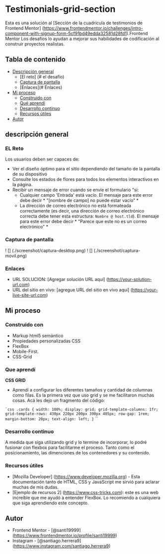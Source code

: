 # Testimonials-grid-section

Esta es una solución al [Sección de la cuadrícula de testimonios de Frontend Mentor] (https://www.frontendmentor.io/challenges/intro-component-with-signup-form-5cf91bd49edda32581d28fd1).Frontend Mentor Los desafíos lo ayudan a mejorar sus habilidades de codificación al construir proyectos realistas.

## Tabla de contenido

- [Descripción general](#Descripción-general)
  - [El reto] (# el desafío)
  - [Captura de pantalla](#Captura-de-pantalla)
  - [Enlaces](# Enlaces)
- [Mi proceso](#mi-proceso)
  - [Construido con](#Construido-con)
  - [Qué aprendí](#Qué-aprendí)
  - [Desarrollo continuo](#Desarrollo-continuo)
  - [Recursos útiles](#Recursos-útiles)
- [Autor](#Autor)
## descripción general

### EL Reto

Los usuarios deben ser capaces de:

- Ver el diseño óptimo para el sitio dependiendo del tamaño de la pantalla de su dispositivo
- Consulte los estados de flores para todos los elementos interactivos en la página.
- Recibir un mensaje de error cuando se envíe el formulario "si:
  - Cualquier campo 'Entrada' está vacío. El mensaje para este error debe decir * "[nombre de campo] no puede estar vacío" *
  - La dirección de correo electrónico no está formateada correctamente (es decir, una dirección de correo electrónico correcta debe tener esta estructura: `Nombre @ host.tld`). El mensaje para este error debe decir * "Parece que este no es un correo electrónico" *

### Captura de pantalla

! [] (./screenshot/captura-desktop.png)
! [] (./screenshot/captura-movil.png)


### Enlaces

- URL SOLUCION: [Agregar solución URL aquí] (https://your-solution-url.com)
- URL del sitio en vivo: [agregue URL del sitio en vivo aquí] (https://your-live-site-url.com)

## Mi proceso

### Construido con

- Markup html5 semántico
- Propiedades personalizadas CSS
- FlexBox
- Mobile-First.
- CSS-Grid

### Que aprendí
**CSS GRID**

  - Aprendí a configurar los diferentes tamaños y cantidad de columnas como filas. Es la primera vez que uso grid y se me facilitaron muchas cosas.
  Acá les dejo un fragmento del código:

`` `css
    .cards {
    width: 100%;
    display: grid;
    grid-template-columns: 1fr;
    grid-template-rows: 430px 220px 200px 390px 485px;
    row-gap: 1rem;
    margin-bottom: 20px;
    text-align: left;
    }
`` ``

### Desarrollo continuo

A medida que siga utilizando grid y lo termine de incorporar, lo podré fusionar con flexbox para facilitarme el proceso. Tanto como el posicionamiento, las dimenciones de los contenedores y su contenido.


### Recursos útiles

- [Mozilla Developer] (https://www.developer.mozilla.org) - Esta documentación tanto de HTML, CSS y JavaScript me sirvió para aclarar muchas de mis dudas.
- [Ejemplo de recursos 2] (https://www.css-tricks.com): este es una web increíble que me ayudó  a entender FlexBox. Lo recomiendo a cualquiera que siga aprendiendo este concepto.


## Autor

- Frontend Mentor - [@santi19999] (https://www.frontendmentor.io/profile/santi19999)
- Instagram - [@santiago.herrera9] (https://www.instagram.com/santiago.herrera9)


